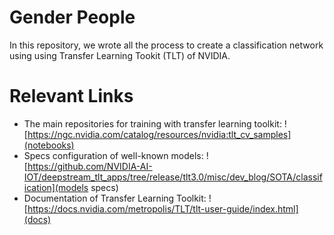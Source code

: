 # Gender People

In this repository, we wrote all the process to create a classification network using using Transfer Learning Tookit (TLT) of NVIDIA.


# Relevant Links

* The main repositories for training with transfer learning toolkit: ![https://ngc.nvidia.com/catalog/resources/nvidia:tlt_cv_samples](notebooks)
* Specs configuration of well-known models: ![https://github.com/NVIDIA-AI-IOT/deepstream_tlt_apps/tree/release/tlt3.0/misc/dev_blog/SOTA/classification](models specs)
* Documentation of Transfer Learning Toolkit: ![https://docs.nvidia.com/metropolis/TLT/tlt-user-guide/index.html](docs)
